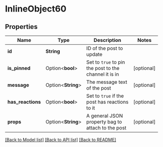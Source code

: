 # InlineObject60

## Properties

Name | Type | Description | Notes
------------ | ------------- | ------------- | -------------
**id** | **String** | ID of the post to update | 
**is_pinned** | Option<**bool**> | Set to `true` to pin the post to the channel it is in | [optional]
**message** | Option<**String**> | The message text of the post | [optional]
**has_reactions** | Option<**bool**> | Set to `true` if the post has reactions to it | [optional]
**props** | Option<**String**> | A general JSON property bag to attach to the post | [optional]

[[Back to Model list]](../README.md#documentation-for-models) [[Back to API list]](../README.md#documentation-for-api-endpoints) [[Back to README]](../README.md)



